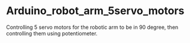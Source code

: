 # Arduino_robot_arm_5servo_motors
Controlling 5 servo motors for the robotic arm to be in 90 degree, then controlling  them using potentiometer.
